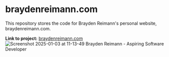 # braydenreimann.com
This repository stores the code for Brayden Reimann's personal website, braydenreimann.com.

**Link to project:** [braydenreimann.com](url)
![Screenshot 2025-01-03 at 11-13-49 Brayden Reimann - Aspiring Software Developer](https://github.com/user-attachments/assets/3a3e7c00-372b-46de-8d8e-93c0b3ba11ca)
